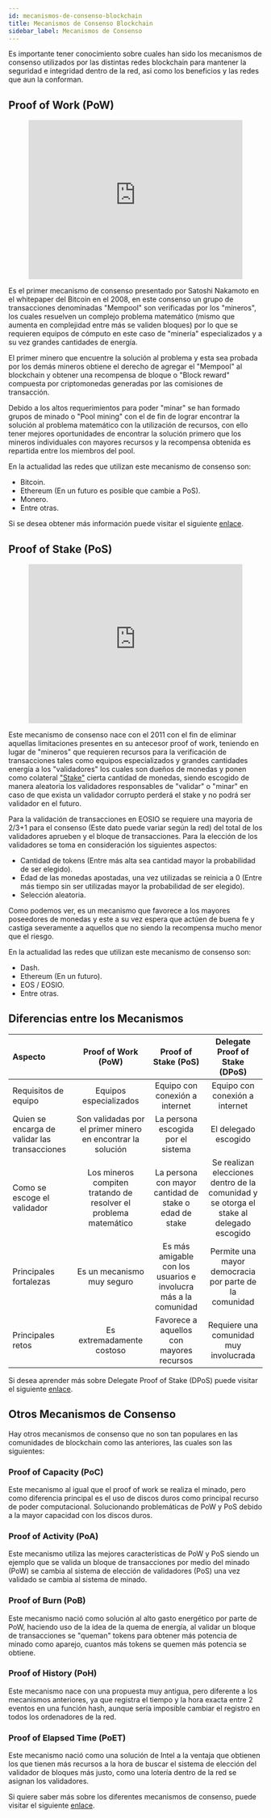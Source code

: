 ```yaml
---
id: mecanismos-de-consenso-blockchain
title: Mecanismos de Consenso Blockchain
sidebar_label: Mecanismos de Consenso
---
```


Es importante tener conocimiento sobre cuales han sido los mecanismos de consenso utilizados por las distintas redes blockchain para mantener la seguridad e integridad dentro de la red, asi como los beneficios y las redes que aun la conforman.

## Proof of Work (PoW)

<figure class="video_container">
  <iframe width="100%" height="315" src="https://www.youtube.com/embed/3EUAcxhuoU4" frameborder="0" allowfullscreen="true"> </iframe>
</figure>

Es el primer mecanismo de consenso presentado por Satoshi Nakamoto en el whitepaper del Bitcoin en el 2008, en este consenso un grupo de transacciones denominadas "Mempool" son verificadas por los "mineros", los cuales resuelven un complejo problema matemático (mismo que aumenta en complejidad entre más se validen bloques) por lo que se requieren equipos de cómputo en este caso de "minería" especializados y a su vez grandes cantidades de energía.

El primer minero que encuentre la solución al problema y esta sea probada por los demás mineros obtiene el derecho de agregar el "Mempool" al blockchain y obtener una recompensa de bloque o "Block reward" compuesta por criptomonedas generadas por las comisiones de transacción.

Debido a los altos requerimientos para poder "minar" se han formado grupos de minado o "Pool mining" con el de fin de lograr encontrar la solución al problema matemático con la utilización de recursos, con ello tener mejores oportunidades de encontrar la solución primero que los mineros individuales con mayores recursos y la recompensa obtenida es repartida entre los miembros del pool.

En la actualidad las redes que utilizan este mecanismo de consenso son:

- Bitcoin.
- Ethereum (En un futuro es posible que cambie a PoS).
- Monero.
- Entre otras.

Si se desea obtener más información puede visitar el siguiente [enlace](https://guias.eoscostarica.io/docs/herramientas/glosario#proof-of-work).

## Proof of Stake (PoS)

<figure class="video_container">
  <iframe width="100%" height="315" src="https://www.youtube.com/embed/psKDXvXdr7k" frameborder="0" allowfullscreen="true"> </iframe>
</figure>

Este mecanismo de consenso nace con el 2011 con el fin de eliminar aquellas limitaciones presentes en su antecesor proof of work, teniendo en lugar de "mineros" que requieren recursos para la verificación de transacciones tales como equipos especializados y grandes cantidades energía a los "validadores" los cuales son dueños de monedas y ponen como colateral ["Stake"](https://guias.eoscostarica.io/docs/herramientas/glosario/#stake) cierta cantidad de monedas, siendo escogido de manera aleatoria los validadores responsables de "validar" o "minar" en caso de que exista un validador corrupto perderá el stake y no podrá ser validador en el futuro.

Para la validación de transacciones en EOSIO se requiere una mayoria de 2/3+1 para el consenso (Este dato puede variar según la red) del total de los validadores aprueben y el bloque de transacciones. Para la elección de los validadores se toma en consideración los siguientes aspectos:

- Cantidad de tokens (Entre más alta sea cantidad mayor la probabilidad de ser elegido).
- Edad de las monedas apostadas, una vez utilizadas se reinicia a 0 (Entre más tiempo sin ser utilizadas mayor la probabilidad de ser elegido).
- Selección aleatoria.

Como podemos ver, es un mecanismo que favorece a los mayores poseedores de monedas y este a su vez espera que actúen de buena fe y castiga severamente a aquellos que no siendo la recompensa mucho menor que el riesgo.

En la actualidad las redes que utilizan este mecanismo de consenso son:

- Dash.
- Ethereum (En un futuro).
- EOS / EOSIO.
- Entre otras.

## Diferencias entre los Mecanismos

|Aspecto | Proof of Work (PoW) | Proof of Stake (PoS) | Delegate Proof of Stake (DPoS) |
|  :----  |  :----:  |   :----:  |   :----:  |  
| Requisitos de equipo | Equipos especializados | Equipo con conexión a internet | Equipo con conexión a internet |  
| Quien se encarga de validar las transacciones | Son validadas por el primer minero en encontrar la solución | La persona escogida por el sistema | El delegado escogido |
| Como se escoge el validador | Los mineros compiten tratando de resolver el problema matemático | La persona con mayor cantidad de stake o edad de stake | Se realizan elecciones dentro de la comunidad y se otorga el stake al delegado escogido |
| Principales fortalezas | Es un mecanismo muy seguro | Es más amigable con los usuarios e involucra más a la comunidad | Permite una mayor democracia por parte de la comunidad |
| Principales retos | Es extremadamente costoso | Favorece a aquellos con mayores recursos | Requiere una comunidad muy involucrada |

Si desea aprender más sobre Delegate Proof of Stake (DPoS) puede visitar el siguiente [enlace](https://guias.eoscostarica.io/docs/aprender-eosio/mecanismo-de-consenso#delegated-proof-of-stake-dpos).

## Otros Mecanismos de Consenso

Hay otros mecanismos de consenso que no son tan populares en las comunidades de blockchain como las anteriores, las cuales son  las siguientes:  

### Proof of Capacity (PoC)

Este mecanismo al igual que el proof of work se realiza el minado, pero como diferencia principal es el uso de discos duros como principal recurso de poder computacional. Solucionando problemáticas de PoW y PoS debido a la mayor capacidad con los discos duros.

### Proof of Activity (PoA)

Este mecanismo utiliza las mejores características de PoW y PoS siendo un ejemplo que se valida un bloque de transacciones por medio del minado (PoW) se cambia al sistema de elección de validadores (PoS) una vez validado se cambia al sistema de minado.

### Proof of Burn (PoB)

Este mecanismo nació como solución al alto gasto energético por parte de PoW, haciendo uso de la idea de la quema de energía, al validar un bloque de transacciones se "queman" tokens para obtener más potencia de minado como aparejo, cuantos más tokens se quemen más potencia se obtiene.

### Proof of History (PoH)

Este mecanismo nace con una propuesta muy antigua, pero diferente a los mecanismos anteriores, ya que registra el tiempo y la hora exacta entre 2 eventos en una función hash, aunque sería imposible cambiar el registro en todos los ordenadores de la red.

### Proof of Elapsed Time (PoET)

Este mecanismo nació como una solución de Intel a la ventaja que obtienen los que tienen más recursos a la hora de buscar el sistema de elección del validador de bloques más justo, como una lotería dentro de la red se asignan los validadores.

Si quiere saber más sobre los diferentes mecanismos de consenso, puede visitar el siguiente [enlace](https://www.allerin.com/blog/8-blockchain-consensus-mechanisms-you-should-know-about).
